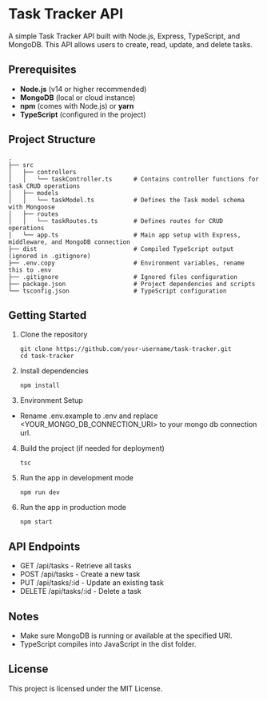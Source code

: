 # Task Tracker API

A simple Task Tracker API built with Node.js, Express, TypeScript, and MongoDB. This API allows users to create, read, update, and delete tasks.

## Prerequisites

- **Node.js** (v14 or higher recommended)
- **MongoDB** (local or cloud instance)
- **npm** (comes with Node.js) or **yarn**
- **TypeScript** (configured in the project)

## Project Structure

```plaintext
.
├── src
│   ├── controllers
│   │   └── taskController.ts      # Contains controller functions for task CRUD operations
│   ├── models
│   │   └── taskModel.ts           # Defines the Task model schema with Mongoose
│   ├── routes
│   │   └── taskRoutes.ts          # Defines routes for CRUD operations
│   └── app.ts                     # Main app setup with Express, middleware, and MongoDB connection
├── dist                           # Compiled TypeScript output (ignored in .gitignore)
├── .env.copy                      # Environment variables, rename this to .env
├── .gitignore                     # Ignored files configuration
├── package.json                   # Project dependencies and scripts
└── tsconfig.json                  # TypeScript configuration
```

## Getting Started

1. Clone the repository

   ```
   git clone https://github.com/your-username/task-tracker.git
   cd task-tracker
   ```

2. Install dependencies

   ```
   npm install
   ```

3. Environment Setup

- Rename .env.example to .env and replace <YOUR_MONGO_DB_CONNECTION_URI> to your mongo db connection url.

4. Build the project (if needed for deployment)

   ```
   tsc
   ```

5. Run the app in development mode

   ```
   npm run dev
   ```

6. Run the app in production mode

   ```
   npm start
   ```

## API Endpoints

- GET /api/tasks - Retrieve all tasks
- POST /api/tasks - Create a new task
- PUT /api/tasks/:id - Update an existing task
- DELETE /api/tasks/:id - Delete a task

## Notes

- Make sure MongoDB is running or available at the specified URI.
- TypeScript compiles into JavaScript in the dist folder.

## License

This project is licensed under the MIT License.
